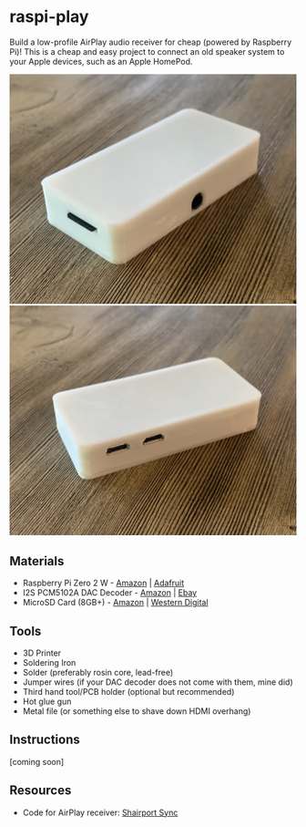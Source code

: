 # raspi-play
Build a low-profile AirPlay audio receiver for cheap (powered by Raspberry Pi)! This is a cheap and easy project to connect an old speaker system to your Apple devices, such as an Apple HomePod.

![front of device (audio and SD ports)](./IMG_8580.jpeg?raw=true)
![back of device (power and data ports)](./IMG_8579.jpeg?raw=true)


## Materials
- Raspberry Pi Zero 2 W - [Amazon](https://a.co/d/fDa0be4) | [Adafruit](https://www.adafruit.com/product/5291)
- I2S PCM5102A DAC Decoder - [Amazon](https://a.co/d/4PBEBoA) | [Ebay](https://www.ebay.com/sch/i.html?_from=R40&_trksid=p4432023.m570.l1313&_nkw=QCCAN+Interface+I2S+PCM5102A+DAC+Decoder+GY-PCM5102+I2S+Player+Module+pHAT+Format+Board+Digital+PCM5102+Audio+Board+for+Raspberry+Pi&_sacat=0)
- MicroSD Card (8GB+) - [Amazon](https://a.co/d/fdQJwdG) | [Western Digital](www.westerndigital.com/products/memory-cards/sandisk-ultra-uhs-i-microsd)

## Tools
- 3D Printer
- Soldering Iron
- Solder (preferably rosin core, lead-free)
- Jumper wires (if your DAC decoder does not come with them, mine did)
- Third hand tool/PCB holder (optional but recommended)
- Hot glue gun
- Metal file (or something else to shave down HDMI overhang)

## Instructions
[coming soon]

## Resources
- Code for AirPlay receiver: [Shairport Sync](https://github.com/mikebrady/shairport-sync)
